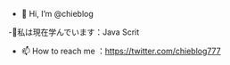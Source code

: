 
- 👋 Hi, I’m @chieblog

-🌱私は現在学んでいます：Java Scrit
- 📫 How to reach me ：https://twitter.com/chieblog777

<!---
chieblog/chieblog is a ✨ special ✨ repository because its `README.md` (this file) appears on your GitHub profile.
You can click the Preview link to take a look at your changes.
--->
